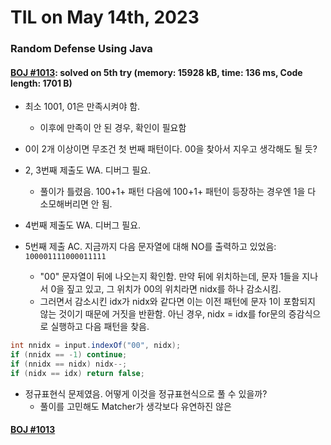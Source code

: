 # **TIL on May 14th, 2023**

### Random Defense Using Java
#### [BOJ #1013](../../../Problem%20Solving/boj/random%20defense/1013-05-13-2023.java): solved on 5th try (memory: 15928 kB, time: 136 ms, Code length: 1701 B)
* 최소 1001, 01은 만족시켜야 함.
  - 이후에 만족이 안 된 경우, 확인이 필요함

* 0이 2개 이상이면 무조건 첫 번째 패턴이다. 00을 찾아서 지우고 생각해도 될 듯?

* 2, 3번째 제출도 WA. 디버그 필요.
  - 풀이가 틀렸음. 100+1+ 패턴 다음에 100+1+ 패턴이 등장하는 경우엔 1을 다 소모해버리면 안 됨.
* 4번째 제출도 WA. 디버그 필요.

* 5번째 제출 AC. 지금까지 다음 문자열에 대해 NO를 출력하고 있었음: `100001111000011111`
  - "00" 문자열이 뒤에 나오는지 확인함. 만약 뒤에 위치하는데, 문자 1들을 지나서 0을 짚고 있고, 그 위치가 00의 위치라면 nidx를 하나 감소시킴.
  - 그러면서 감소시킨 idx가 nidx와 같다면 이는 이전 패턴에 문자 1이 포함되지 않는 것이기 때문에 거짓을 반환함. 아닌 경우, nidx = idx를 for문의 증감식으로 실행하고 다음 패턴을 찾음.
```java
int nnidx = input.indexOf("00", nidx);
if (nnidx == -1) continue;
if (nnidx == nidx) nidx--;
if (nidx == idx) return false;
```

* 정규표현식 문제였음. 어떻게 이것을 정규표현식으로 풀 수 있을까?
  - 풀이를 고민해도 Matcher가 생각보다 유연하진 않은

#### [BOJ #1013](../../../Problem%20Solving/boj/random%20defense/1013-re-05-14-2023.java)